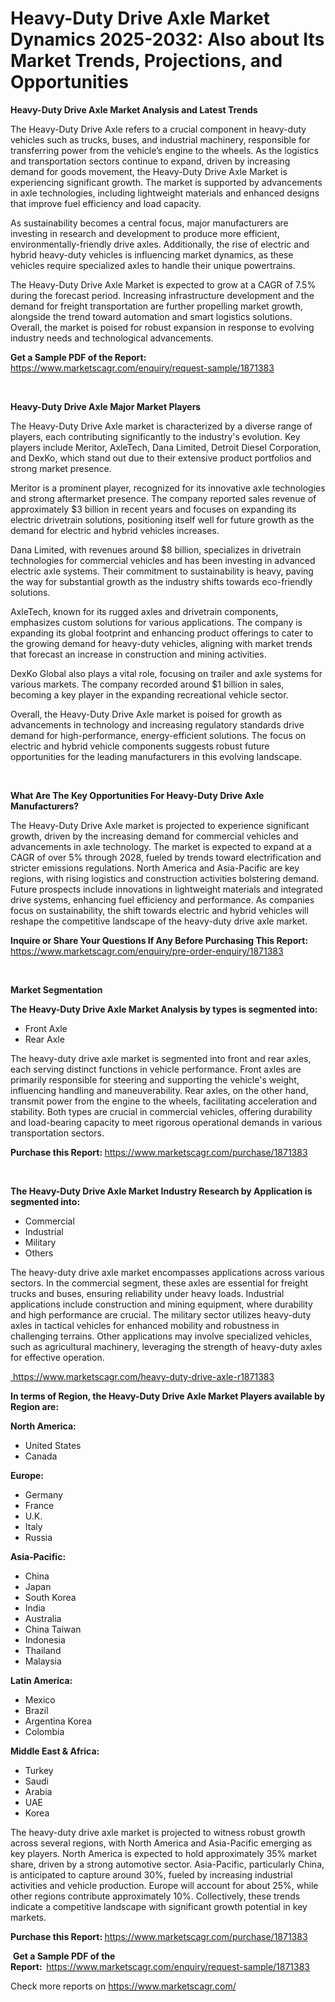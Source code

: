 <p><h1>Heavy-Duty Drive Axle Market Dynamics 2025-2032: Also about Its Market Trends, Projections, and Opportunities</h1></p><p><strong>Heavy-Duty Drive Axle Market Analysis and Latest Trends</strong></p>
<p><p>The Heavy-Duty Drive Axle refers to a crucial component in heavy-duty vehicles such as trucks, buses, and industrial machinery, responsible for transferring power from the vehicle’s engine to the wheels. As the logistics and transportation sectors continue to expand, driven by increasing demand for goods movement, the Heavy-Duty Drive Axle Market is experiencing significant growth. The market is supported by advancements in axle technologies, including lightweight materials and enhanced designs that improve fuel efficiency and load capacity.</p><p>As sustainability becomes a central focus, major manufacturers are investing in research and development to produce more efficient, environmentally-friendly drive axles. Additionally, the rise of electric and hybrid heavy-duty vehicles is influencing market dynamics, as these vehicles require specialized axles to handle their unique powertrains.</p><p>The Heavy-Duty Drive Axle Market is expected to grow at a CAGR of 7.5% during the forecast period. Increasing infrastructure development and the demand for freight transportation are further propelling market growth, alongside the trend toward automation and smart logistics solutions. Overall, the market is poised for robust expansion in response to evolving industry needs and technological advancements.</p></p>
<p><strong>Get a Sample PDF of the Report:&nbsp;</strong> <a href="https://www.marketscagr.com/enquiry/request-sample/1871383?utm_campaign=3292&utm_medium=2&utm_source=Github&utm_content=ia&utm_term=31032025&utm_id=heavy-duty-drive-axle">https://www.marketscagr.com/enquiry/request-sample/1871383</a></p>
<p>&nbsp;</p>
<p><strong>Heavy-Duty Drive Axle Major Market Players</strong></p>
<p><p>The Heavy-Duty Drive Axle market is characterized by a diverse range of players, each contributing significantly to the industry's evolution. Key players include Meritor, AxleTech, Dana Limited, Detroit Diesel Corporation, and DexKo, which stand out due to their extensive product portfolios and strong market presence.</p><p>Meritor is a prominent player, recognized for its innovative axle technologies and strong aftermarket presence. The company reported sales revenue of approximately $3 billion in recent years and focuses on expanding its electric drivetrain solutions, positioning itself well for future growth as the demand for electric and hybrid vehicles increases.</p><p>Dana Limited, with revenues around $8 billion, specializes in drivetrain technologies for commercial vehicles and has been investing in advanced electric axle systems. Their commitment to sustainability is heavy, paving the way for substantial growth as the industry shifts towards eco-friendly solutions.</p><p>AxleTech, known for its rugged axles and drivetrain components, emphasizes custom solutions for various applications. The company is expanding its global footprint and enhancing product offerings to cater to the growing demand for heavy-duty vehicles, aligning with market trends that forecast an increase in construction and mining activities.</p><p>DexKo Global also plays a vital role, focusing on trailer and axle systems for various markets. The company recorded around $1 billion in sales, becoming a key player in the expanding recreational vehicle sector.</p><p>Overall, the Heavy-Duty Drive Axle market is poised for growth as advancements in technology and increasing regulatory standards drive demand for high-performance, energy-efficient solutions. The focus on electric and hybrid vehicle components suggests robust future opportunities for the leading manufacturers in this evolving landscape.</p></p>
<p>&nbsp;</p>
<p><strong>What Are The Key Opportunities For Heavy-Duty Drive Axle Manufacturers?</strong></p>
<p><p>The Heavy-Duty Drive Axle market is projected to experience significant growth, driven by the increasing demand for commercial vehicles and advancements in axle technology. The market is expected to expand at a CAGR of over 5% through 2028, fueled by trends toward electrification and stricter emissions regulations. North America and Asia-Pacific are key regions, with rising logistics and construction activities bolstering demand. Future prospects include innovations in lightweight materials and integrated drive systems, enhancing fuel efficiency and performance. As companies focus on sustainability, the shift towards electric and hybrid vehicles will reshape the competitive landscape of the heavy-duty drive axle market.</p></p>
<p><strong>Inquire or Share Your Questions If Any Before Purchasing This Report:</strong> <a href="https://www.marketscagr.com/enquiry/pre-order-enquiry/1871383?utm_campaign=3292&utm_medium=2&utm_source=Github&utm_content=ia&utm_term=31032025&utm_id=heavy-duty-drive-axle">https://www.marketscagr.com/enquiry/pre-order-enquiry/1871383</a></p>
<p>&nbsp;</p>
<p><strong>Market Segmentation</strong></p>
<p><strong>The Heavy-Duty Drive Axle Market Analysis by types is segmented into:</strong></p>
<p><ul><li>Front Axle</li><li>Rear Axle</li></ul></p>
<p><p>The heavy-duty drive axle market is segmented into front and rear axles, each serving distinct functions in vehicle performance. Front axles are primarily responsible for steering and supporting the vehicle's weight, influencing handling and maneuverability. Rear axles, on the other hand, transmit power from the engine to the wheels, facilitating acceleration and stability. Both types are crucial in commercial vehicles, offering durability and load-bearing capacity to meet rigorous operational demands in various transportation sectors.</p></p>
<p><strong>Purchase this Report:&nbsp;</strong><a href="https://www.marketscagr.com/purchase/1871383?utm_campaign=3292&utm_medium=2&utm_source=Github&utm_content=ia&utm_term=31032025&utm_id=heavy-duty-drive-axle">https://www.marketscagr.com/purchase/1871383</a></p>
<p>&nbsp;</p>
<p><strong>The Heavy-Duty Drive Axle Market Industry Research by Application is segmented into:</strong></p>
<p><ul><li>Commercial</li><li>Industrial</li><li>Military</li><li>Others</li></ul></p>
<p><p>The heavy-duty drive axle market encompasses applications across various sectors. In the commercial segment, these axles are essential for freight trucks and buses, ensuring reliability under heavy loads. Industrial applications include construction and mining equipment, where durability and high performance are crucial. The military sector utilizes heavy-duty axles in tactical vehicles for enhanced mobility and robustness in challenging terrains. Other applications may involve specialized vehicles, such as agricultural machinery, leveraging the strength of heavy-duty axles for effective operation.</p></p>
<p><a href="https://www.marketscagr.com/heavy-duty-drive-axle-r1871383?utm_campaign=3292&utm_medium=2&utm_source=Github&utm_content=ia&utm_term=31032025&utm_id=heavy-duty-drive-axle">&nbsp;https://www.marketscagr.com/heavy-duty-drive-axle-r1871383</a></p>
<p><strong>In terms of Region, the Heavy-Duty Drive Axle Market Players available by Region are:</strong></p>
<p>
    <p> <strong> North America: </strong>
        <ul>
            <li>United States</li>
            <li>Canada</li>
        </ul>
        </p> 
    <p> <strong> Europe: </strong>
        <ul>
            <li>Germany</li>
            <li>France</li>
            <li>U.K.</li>
            <li>Italy</li>
            <li>Russia</li>
        </ul>
        </p> 
    <p> <strong> Asia-Pacific: </strong>
        <ul>
            <li>China</li>
            <li>Japan</li>
            <li>South Korea</li>
            <li>India</li>
            <li>Australia</li>
            <li>China Taiwan</li>
            <li>Indonesia</li>
            <li>Thailand</li>
            <li>Malaysia</li>
        </ul>
        </p> 
    <p> <strong> Latin America: </strong>
        <ul>
            <li>Mexico</li>
            <li>Brazil</li>
            <li>Argentina Korea</li>
            <li>Colombia</li>
        </ul>
        </p> 
    <p> <strong> Middle East & Africa: </strong>
        <ul>
            <li>Turkey</li>
            <li>Saudi</li>
            <li>Arabia</li>
            <li>UAE</li>
            <li>Korea</li>
        </ul>
    </p>
    </p>
<p><p>The heavy-duty drive axle market is projected to witness robust growth across several regions, with North America and Asia-Pacific emerging as key players. North America is expected to hold approximately 35% market share, driven by a strong automotive sector. Asia-Pacific, particularly China, is anticipated to capture around 30%, fueled by increasing industrial activities and vehicle production. Europe will account for about 25%, while other regions contribute approximately 10%. Collectively, these trends indicate a competitive landscape with significant growth potential in key markets.</p></p>
<p><strong>Purchase this Report: </strong><a href="https://www.marketscagr.com/purchase/1871383?utm_campaign=3292&utm_medium=2&utm_source=Github&utm_content=ia&utm_term=31032025&utm_id=heavy-duty-drive-axle">https://www.marketscagr.com/purchase/1871383</a></p>
<p>&nbsp;<strong>Get a Sample PDF of the Report:&nbsp;&nbsp;</strong><a href="https://www.marketscagr.com/enquiry/request-sample/1871383?utm_campaign=3292&utm_medium=2&utm_source=Github&utm_content=ia&utm_term=31032025&utm_id=heavy-duty-drive-axle">https://www.marketscagr.com/enquiry/request-sample/1871383</a></p>
<p><strong></strong></p>
<p>Check more reports on <a href="https://www.marketscagr.com/?utm_campaign=3292&utm_medium=2&utm_source=Github&utm_content=ia&utm_term=31032025&utm_id=heavy-duty-drive-axle">https://www.marketscagr.com/</a></p>